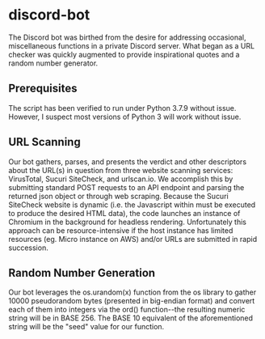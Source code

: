 # discord-bot

The Discord bot was birthed from the desire for addressing occasional, miscellaneous functions in a private Discord server. What began as a URL checker was quickly augmented to provide inspirational quotes and a random number generator.

## Prerequisites

The script has been verified to run under Python 3.7.9 without issue. However, I suspect most versions of Python 3 will work without issue.


## URL Scanning

Our bot gathers, parses, and presents the verdict and other descriptors about the URL(s) in question from three website scanning services: VirusTotal, Sucuri SiteCheck, and urlscan.io. We accomplish this by submitting standard POST requests to an API endpoint and parsing the returned json object or through web scraping. Because the Sucuri SiteCheck website is dynamic (i.e. the Javascript within must be executed to produce the desired HTML data), the code launches an instance of Chromium in the background for headless rendering. Unfortunately this approach can be resource-intensive if the host instance has limited resources (eg. Micro instance on AWS) and/or URLs are submitted in rapid succession.

## Random Number Generation

Our bot leverages the os.urandom(x) function from the os library to gather 10000 pseudorandom bytes (presented in big-endian format) and convert each of them into integers via the ord() function--the resulting numeric string will be in BASE 256. The BASE 10 equivalent of the aforementioned string will be the "seed" value for our function.

